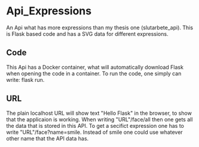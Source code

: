 # Api_Expressions
An Api what has more expressions than my thesis one (slutarbete_api).
This is Flask based code and has a SVG data for different expressions.

## Code
This Api has a Docker container, what will automatically download Flask when opening the code in a container.
To run the code, one simply can write: flask run. 

## URL
The plain localhost URL will show text "Hello Flask" in the browser, to show that the applicaion is working.
When writing "URL"/face/all then one gets all the data that is stored in this API.
To get a secifict expression one has to write "URL"/face?name=smile. Instead of smile one could use whatever other name that the API data has.

